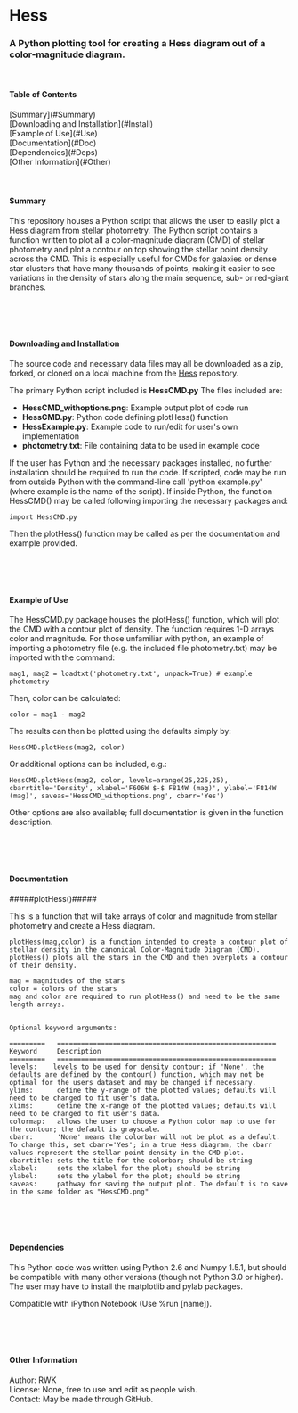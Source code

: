 Hess
================================

<h3>A Python plotting tool for creating a Hess diagram out of a color-magnitude diagram.</h3>

<br />

<h4>Table of Contents</h4>
[Summary](#Summary)<br />
[Downloading and Installation](#Install)<br />
[Example of Use](#Use)<br />
[Documentation](#Doc)<br />
[Dependencies](#Deps)<br />
[Other Information](#Other)<br />
<br /><br />


<a name="Summary"/>
<h4>Summary</h4>

This repository houses a Python script that allows the user to easily plot a Hess diagram from stellar photometry. The Python script contains a function written to plot all a color-magnitude diagram (CMD) of stellar photometry and plot a contour on top showing the stellar point density across the CMD. This is especially useful for CMDs for galaxies or dense star clusters that have many thousands of points, making it easier to see variations in the density of stars along the main sequence, sub- or red-giant branches.


<br /> <br /><br />





<a name="Install"/>
<h4>Downloading and Installation</h4>

The source code and necessary data files may all be downloaded as a zip, forked, or cloned on a local machine from the [Hess](https://github.com/rwk506/HessDiagram) repository.

The primary Python script included is **HessCMD.py** The files included are:

- **HessCMD_withoptions.png**: Example output plot of code run
- **HessCMD.py**: Python code defining plotHess() function
- **HessExample.py**: Example code to run/edit for user's own implementation
- **photometry.txt**: File containing data to be used in example code


If the user has Python and the necessary packages installed, no further installation should be required to run the code. If scripted, code may be run from outside Python with the command-line call 'python example.py' (where example is the name of the script). If inside Python, the function HessCMD() may be called following importing the necessary packages and:

    import HessCMD.py

Then the plotHess() function may be called as per the documentation and example provided.



<br /> <br /><br />

<a name="Use"/>
<h4>Example of Use</h4>

The HessCMD.py package houses the plotHess() function, which will plot the CMD with a contour plot of density. The function requires 1-D arrays color and magnitude. For those unfamiliar with python, an example of importing a photometry file (e.g. the included file photometry.txt) may be imported with the command:

    mag1, mag2 = loadtxt('photometry.txt', unpack=True) # example photometry

Then, color can be calculated:

    color = mag1 - mag2

The results can then be plotted using the defaults simply by:

    HessCMD.plotHess(mag2, color)

Or additional options can be included, e.g.:

    HessCMD.plotHess(mag2, color, levels=arange(25,225,25), cbarrtitle='Density', xlabel='F606W $-$ F814W (mag)', ylabel='F814W (mag)', saveas='HessCMD_withoptions.png', cbarr='Yes')

Other options are also available; full documentation is given in the function description.




<br /> <br /><br />

<a name="Docs"/>
<h4>Documentation</h4>


#####plotHess()#####

This is a function that will take arrays of color and magnitude from stellar photometry and create a Hess diagram.

    plotHess(mag,color) is a function intended to create a contour plot of stellar density in the canonical Color-Magnitude Diagram (CMD). plotHess() plots all the stars in the CMD and then overplots a contour of their density.

    mag = magnitudes of the stars
    color = colors of the stars
    mag and color are required to run plotHess() and need to be the same length arrays.


    Optional keyword arguments:
    
    =========   =======================================================
    Keyword     Description
    =========   =======================================================
    levels:    levels to be used for density contour; if 'None', the defaults are defined by the contour() function, which may not be optimal for the users dataset and may be changed if necessary.
    ylims:      define the y-range of the plotted values; defaults will need to be changed to fit user's data.
    xlims:      define the x-range of the plotted values; defaults will need to be changed to fit user's data.
    colormap:   allows the user to choose a Python color map to use for the contour; the default is grayscale.
    cbarr:      'None' means the colorbar will not be plot as a default. To change this, set cbarr='Yes'; in a true Hess diagram, the cbarr values represent the stellar point density in the CMD plot.
    cbarrtitle: sets the title for the colorbar; should be string
    xlabel:     sets the xlabel for the plot; should be string
    ylabel:     sets the ylabel for the plot; should be string
    saveas:     pathway for saving the output plot. The default is to save in the same folder as "HessCMD.png"
    
<br /> <br /><br />




<a name="Deps"/>
<h4>Dependencies</h4>

This Python code was written using Python 2.6 and Numpy 1.5.1, but should be compatible with many other versions (though not Python 3.0 or higher). The user may have to install the matplotlib and pylab packages.

Compatible with iPython Notebook (Use %run [name]).




<br /> <br /><br />

<a name="Other"/>
<h4>Other Information</h4>

Author: RWK <br />
License: None, free to use and edit as people wish. <br />
Contact: May be made through GitHub. <br />


